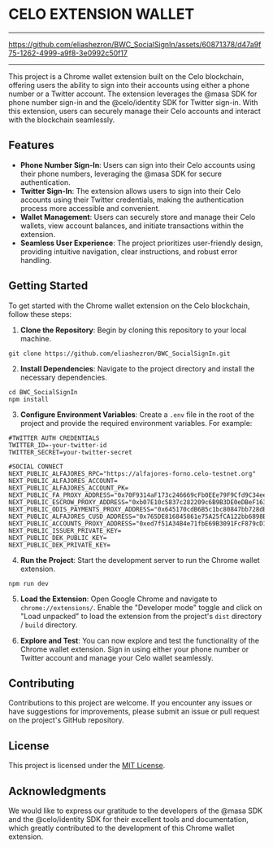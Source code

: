 # CELO EXTENSION WALLET

---

https://github.com/eliashezron/BWC_SocialSignIn/assets/60871378/d47a9f75-1262-4999-a9f8-3e0992c50f17

---

This project is a Chrome wallet extension built on the Celo blockchain, offering users the ability to sign into their accounts using either a phone number or a Twitter account. The extension leverages the @masa SDK for phone number sign-in and the @celo/identity SDK for Twitter sign-in. With this extension, users can securely manage their Celo accounts and interact with the blockchain seamlessly.

## Features

- **Phone Number Sign-In**: Users can sign into their Celo accounts using their phone numbers, leveraging the @masa SDK for secure authentication.
- **Twitter Sign-In**: The extension allows users to sign into their Celo accounts using their Twitter credentials, making the authentication process more accessible and convenient.
- **Wallet Management**: Users can securely store and manage their Celo wallets, view account balances, and initiate transactions within the extension.
- **Seamless User Experience**: The project prioritizes user-friendly design, providing intuitive navigation, clear instructions, and robust error handling.

## Getting Started

To get started with the Chrome wallet extension on the Celo blockchain, follow these steps:

1. **Clone the Repository**: Begin by cloning this repository to your local machine.

```
git clone https://github.com/eliashezron/BWC_SocialSignIn.git
```

2. **Install Dependencies**: Navigate to the project directory and install the necessary dependencies.

```
cd BWC_SocialSignIn
npm install
```

3. **Configure Environment Variables**: Create a `.env` file in the root of the project and provide the required environment variables. For example:

```
#TWITTER AUTH CREDENTIALS
TWITTER_ID=-your-twitter-id   
TWITTER_SECRET=your-twitter-secret

#SOCIAL CONNECT
NEXT_PUBLIC_ALFAJORES_RPC="https://alfajores-forno.celo-testnet.org"
NEXT_PUBLIC_ALFAJORES_ACCOUNT=
NEXT_PUBLIC_ALFAJORES_ACCOUNT_PK=
NEXT_PUBLIC_FA_PROXY_ADDRESS="0x70F9314aF173c246669cFb0EEe79F9Cfd9C34ee3"
NEXT_PUBLIC_ESCROW_PROXY_ADDRESS="0xb07E10c5837c282209c6B9B3DE0eDBeF16319a37"
NEXT_PUBLIC_ODIS_PAYMENTS_PROXY_ADDRESS="0x645170cdB6B5c1bc80847bb728dBa56C50a20a49"
NEXT_PUBLIC_ALFAJORES_CUSD_ADDRESS="0x765DE816845861e75A25fCA122bb6898B8B1282a"
NEXT_PUBLIC_ACCOUNTS_PROXY_ADDRESS="0xed7f51A34B4e71fbE69B3091FcF879cD14bD73A9"
NEXT_PUBLIC_ISSUER_PRIVATE_KEY=
NEXT_PUBLIC_DEK_PUBLIC_KEY=
NEXT_PUBLIC_DEK_PRIVATE_KEY=
```

4. **Run the Project**: Start the development server to run the Chrome wallet extension.

```
npm run dev
```

5. **Load the Extension**: Open Google Chrome and navigate to `chrome://extensions/`. Enable the "Developer mode" toggle and click on "Load unpacked" to load the extension from the project's `dist` directory / `build` directory.

6. **Explore and Test**: You can now explore and test the functionality of the Chrome wallet extension. Sign in using either your phone number or Twitter account and manage your Celo wallet seamlessly.

## Contributing

Contributions to this project are welcome. If you encounter any issues or have suggestions for improvements, please submit an issue or pull request on the project's GitHub repository.

## License

This project is licensed under the [MIT License](LICENSE).

## Acknowledgments

We would like to express our gratitude to the developers of the @masa SDK and the @celo/identity SDK for their excellent tools and documentation, which greatly contributed to the development of this Chrome wallet extension.